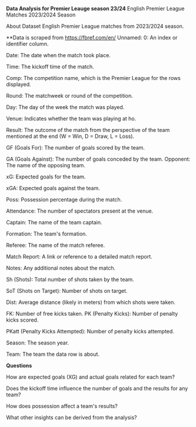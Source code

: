 **Data Analysis for Premier Leauge season 23/24**
English Premier League Matches 2023/2024 Season

About Dataset English Premier League matches from 2023/2024 season.

**Data is scraped from https://fbref.com/en/ Unnamed: 0: An index or identifier column.

Date: The date when the match took place.

Time: The kickoff time of the match.

Comp: The competition name, which is the Premier League for the rows displayed.

Round: The matchweek or round of the competition.

Day: The day of the week the match was played.

Venue: Indicates whether the team was playing at ho.

Result: The outcome of the match from the perspective of the team mentioned at the end (W = Win, D = Draw, L = Loss).

GF (Goals For): The number of goals scored by the team.

GA (Goals Against): The number of goals conceded by the team. Opponent: The name of the opposing team.

xG: Expected goals for the team.

xGA: Expected goals against the team.

Poss: Possession percentage during the match.

Attendance: The number of spectators present at the venue.

Captain: The name of the team captain.

Formation: The team's formation.

Referee: The name of the match referee.

Match Report: A link or reference to a detailed match report.

Notes: Any additional notes about the match.

Sh (Shots): Total number of shots taken by the team.

SoT (Shots on Target): Number of shots on target.

Dist: Average distance (likely in meters) from which shots were taken.

FK: Number of free kicks taken. PK (Penalty Kicks): Number of penalty kicks scored.

PKatt (Penalty Kicks Attempted): Number of penalty kicks attempted.

Season: The season year.

Team: The team the data row is about.

**Questions**

How are expected goals (XG) and actual goals related for each team?

Does the kickoff time influence the number of goals and the results for any team?

How does possession affect a team's results?

What other insights can be derived from the analysis?
